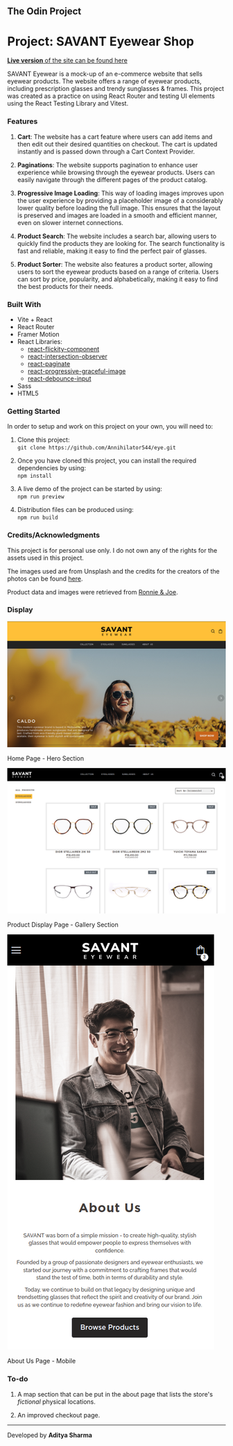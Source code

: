 ## The Odin Project

# Project: SAVANT Eyewear Shop

[**Live version** of the site can be found here](https://eye-xi.vercel.app/)

SAVANT Eyewear is a mock-up of an e-commerce website that sells eyewear products. The website offers a range of eyewear products, including prescription glasses and trendy sunglasses & frames. This project was created as a practice on using React Router and testing UI elements using the React Testing Library and Vitest.

### Features

1. **Cart**: The website has a cart feature where users can add items and then edit out their desired quantities on checkout. The cart is updated instantly and is passed down through a Cart Context Provider.

2. **Paginations**: The website supports pagination to enhance user experience while browsing through the eyewear products. Users can easily navigate through the different pages of the product catalog.

3. **Progressive Image Loading**: This way of loading images improves upon the user experience by providing a placeholder image of a considerably lower quality before loading the full image. This ensures that the layout is preserved and images are loaded in a smooth and efficient manner, even on slower internet connections.

4. **Product Search**: The website includes a search bar, allowing users to quickly find the products they are looking for. The search functionality is fast and reliable, making it easy to find the perfect pair of glasses.

5. **Product Sorter**: The website also features a product sorter, allowing users to sort the eyewear products based on a range of criteria. Users can sort by price, popularity, and alphabetically, making it easy to find the best products for their needs.

### Built With

- Vite + React
- React Router
- Framer Motion
- React Libraries:
  - [react-flickity-component](https://www.npmjs.com/package/react-flickity-component)
  - [react-intersection-observer](https://www.npmjs.com/package/react-intersection-observer)
  - [react-paginate](https://www.npmjs.com/package/react-paginate)
  - [react-progressive-graceful-image](https://www.npmjs.com/package/react-progressive-graceful-image)
  - [react-debounce-input](https://www.npmjs.com/package/react-debounce-input)
- Sass
- HTML5

### Getting Started

In order to setup and work on this project on your own, you will need to:

1. Clone this project:  
   `git clone https://github.com/Annihilator544/eye.git`

2. Once you have cloned this project, you can install the required dependencies by using:  
   `npm install`

3. A live demo of the project can be started by using:  
   `npm run preview`

4. Distribution files can be produced using:  
   `npm run build`

### Credits/Acknowledgments

This project is for personal use only. I do not own any of the rights for the assets used in this project.

The images used are from Unsplash and the credits for the creators of the photos can be found [here](https://github.com/Annihilator544/eye/blob/main/credits.md).

Product data and images were retrieved from [Ronnie & Joe](https://ronnieandjoe.com/).

### Display

![Hero Section](img/hero-view.png)

Home Page - Hero Section

![Product Gallery View](img/product-gallery-view.png)

Product Display Page - Gallery Section

![About us Section on Mobile](img/about-us-mobile.png)

About Us Page - Mobile

### To-do

1. A map section that can be put in the about page that lists the store's _fictional_ physical locations.

2. An improved checkout page.

---

Developed by **Aditya Sharma**
